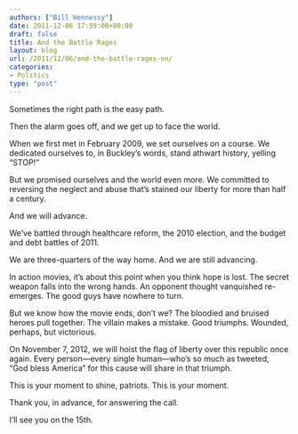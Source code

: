 ```yaml
---
authors: ["Bill Hennessy"]
date: 2011-12-06 17:59:00+00:00
draft: false
title: And the Battle Rages
layout: blog
url: /2011/12/06/and-the-battle-rages-on/
categories:
- Politics
type: "post"
---
```


Sometimes the right path is the easy path. 

Then the alarm goes off, and we get up to face the world. 

When we first met in February 2009, we set ourselves on a course. We dedicated ourselves to, in Buckley’s words, stand athwart history, yelling “STOP!” 

But we promised ourselves and the world even more. We committed to reversing the neglect and abuse that’s stained our liberty for more than half a century. 

And we will advance.

We’ve battled through healthcare reform, the 2010 election, and the budget and debt battles of 2011. 

We are three-quarters of the way home. And we are still advancing.

In action movies, it’s about this point when you think hope is lost. The secret weapon falls into the wrong hands. An opponent thought vanquished re-emerges. The good guys have nowhere to turn. 

But we know how the movie ends, don’t we? The bloodied and bruised heroes pull together. The villain makes a mistake. Good triumphs. Wounded, perhaps, but victorious.

On November 7, 2012, we will hoist the flag of liberty over this republic once again. Every person—every single human—who’s so much as tweeted, “God bless America” for this cause will share in that triumph. 

This is your moment to shine, patriots. This is your moment. 

Thank you, in advance, for answering the call. 

I’ll see you on the 15th.
